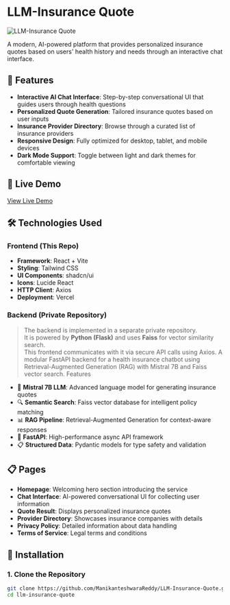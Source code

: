 # LLM-Insurance Quote

![LLM-Insurance Quote](https://insurance-quotation.vercel.app/logo.svg)

A modern, AI-powered platform that provides personalized insurance quotes based on users' health history and needs through an interactive chat interface.

## 🌟 Features

- **Interactive AI Chat Interface**: Step-by-step conversational UI that guides users through health questions  
- **Personalized Quote Generation**: Tailored insurance quotes based on user inputs  
- **Insurance Provider Directory**: Browse through a curated list of insurance providers  
- **Responsive Design**: Fully optimized for desktop, tablet, and mobile devices  
- **Dark Mode Support**: Toggle between light and dark themes for comfortable viewing  

## 🚀 Live Demo

[View Live Demo](https://insurance-quotation.vercel.app/)

## 🛠️ Technologies Used

### Frontend (This Repo)
- **Framework**: React + Vite  
- **Styling**: Tailwind CSS  
- **UI Components**: shadcn/ui  
- **Icons**: Lucide React  
- **HTTP Client**: Axios  
- **Deployment**: Vercel  

### Backend (Private Repository)
> The backend is implemented in a separate private repository.  
> It is powered by **Python (Flask)** and uses **Faiss** for vector similarity search.  
> This frontend communicates with it via secure API calls using Axios.
> A modular FastAPI backend for a health insurance chatbot using Retrieval-Augmented Generation (RAG) with Mistral 7B and Faiss vector search.
> Features

- 🤖 **Mistral 7B LLM**: Advanced language model for generating insurance quotes
- 🔍 **Semantic Search**: Faiss vector database for intelligent policy matching
- 📊 **RAG Pipeline**: Retrieval-Augmented Generation for context-aware responses
- 🚀 **FastAPI**: High-performance async API framework
- 📋 **Structured Data**: Pydantic models for type safety and validation


## 📋 Pages

- **Homepage**: Welcoming hero section introducing the service  
- **Chat Interface**: AI-powered conversational UI for collecting user information  
- **Quote Result**: Displays personalized insurance quotes  
- **Provider Directory**: Showcases insurance companies with details  
- **Privacy Policy**: Detailed information about data handling  
- **Terms of Service**: Legal terms and conditions  

## 🔧 Installation

### 1. Clone the Repository
```bash
git clone https://github.com/ManikanteshwaraReddy/LLM-Insurance-Quote.git
cd llm-insurance-quote

